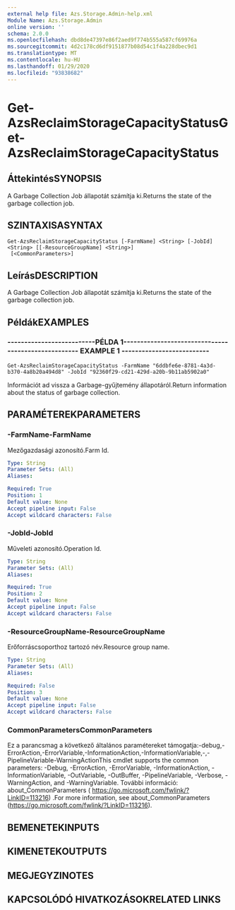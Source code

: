 ```yaml
---
external help file: Azs.Storage.Admin-help.xml
Module Name: Azs.Storage.Admin
online version: ''
schema: 2.0.0
ms.openlocfilehash: dbd8de47397e86f2aed9f774b555a587cf69976a
ms.sourcegitcommit: 4d2c178cd6df9151877b08d54c1f4a228dbec9d1
ms.translationtype: MT
ms.contentlocale: hu-HU
ms.lasthandoff: 01/29/2020
ms.locfileid: "93838682"
---
```

# <span data-ttu-id="b1b74-101">Get-AzsReclaimStorageCapacityStatus</span><span class="sxs-lookup"><span data-stu-id="b1b74-101">Get-AzsReclaimStorageCapacityStatus</span></span>

## <span data-ttu-id="b1b74-102">Áttekintés</span><span class="sxs-lookup"><span data-stu-id="b1b74-102">SYNOPSIS</span></span>
<span data-ttu-id="b1b74-103">A Garbage Collection Job állapotát számítja ki.</span><span class="sxs-lookup"><span data-stu-id="b1b74-103">Returns the state of the garbage collection job.</span></span>

## <span data-ttu-id="b1b74-104">SZINTAXISA</span><span class="sxs-lookup"><span data-stu-id="b1b74-104">SYNTAX</span></span>

```
Get-AzsReclaimStorageCapacityStatus [-FarmName] <String> [-JobId] <String> [[-ResourceGroupName] <String>]
 [<CommonParameters>]
```

## <span data-ttu-id="b1b74-105">Leírás</span><span class="sxs-lookup"><span data-stu-id="b1b74-105">DESCRIPTION</span></span>
<span data-ttu-id="b1b74-106">A Garbage Collection Job állapotát számítja ki.</span><span class="sxs-lookup"><span data-stu-id="b1b74-106">Returns the state of the garbage collection job.</span></span>

## <span data-ttu-id="b1b74-107">Példák</span><span class="sxs-lookup"><span data-stu-id="b1b74-107">EXAMPLES</span></span>

### <span data-ttu-id="b1b74-108">--------------------------PÉLDA 1--------------------------</span><span class="sxs-lookup"><span data-stu-id="b1b74-108">-------------------------- EXAMPLE 1 --------------------------</span></span>
```
Get-AzsReclaimStorageCapacityStatus -FarmName "6ddbfe6e-8781-4a3d-b370-4a8b20a494d8" -JobId "92360f29-cd21-429d-a20b-9b11ab5902a0"
```

<span data-ttu-id="b1b74-109">Információt ad vissza a Garbage-gyűjtemény állapotáról.</span><span class="sxs-lookup"><span data-stu-id="b1b74-109">Return information about the status of garbage collection.</span></span>

## <span data-ttu-id="b1b74-110">PARAMÉTEREK</span><span class="sxs-lookup"><span data-stu-id="b1b74-110">PARAMETERS</span></span>

### <span data-ttu-id="b1b74-111">-FarmName</span><span class="sxs-lookup"><span data-stu-id="b1b74-111">-FarmName</span></span>
<span data-ttu-id="b1b74-112">Mezőgazdasági azonosító.</span><span class="sxs-lookup"><span data-stu-id="b1b74-112">Farm Id.</span></span>

```yaml
Type: String
Parameter Sets: (All)
Aliases: 

Required: True
Position: 1
Default value: None
Accept pipeline input: False
Accept wildcard characters: False
```

### <span data-ttu-id="b1b74-113">-JobId</span><span class="sxs-lookup"><span data-stu-id="b1b74-113">-JobId</span></span>
<span data-ttu-id="b1b74-114">Műveleti azonosító.</span><span class="sxs-lookup"><span data-stu-id="b1b74-114">Operation Id.</span></span>

```yaml
Type: String
Parameter Sets: (All)
Aliases: 

Required: True
Position: 2
Default value: None
Accept pipeline input: False
Accept wildcard characters: False
```

### <span data-ttu-id="b1b74-115">-ResourceGroupName</span><span class="sxs-lookup"><span data-stu-id="b1b74-115">-ResourceGroupName</span></span>
<span data-ttu-id="b1b74-116">Erőforráscsoporthoz tartozó név.</span><span class="sxs-lookup"><span data-stu-id="b1b74-116">Resource group name.</span></span>

```yaml
Type: String
Parameter Sets: (All)
Aliases: 

Required: False
Position: 3
Default value: None
Accept pipeline input: False
Accept wildcard characters: False
```

### <span data-ttu-id="b1b74-117">CommonParameters</span><span class="sxs-lookup"><span data-stu-id="b1b74-117">CommonParameters</span></span>
<span data-ttu-id="b1b74-118">Ez a parancsmag a következő általános paramétereket támogatja:-debug,-ErrorAction,-ErrorVariable,-InformationAction,-InformationVariable,-,-PipelineVariable-WarningAction</span><span class="sxs-lookup"><span data-stu-id="b1b74-118">This cmdlet supports the common parameters: -Debug, -ErrorAction, -ErrorVariable, -InformationAction, -InformationVariable, -OutVariable, -OutBuffer, -PipelineVariable, -Verbose, -WarningAction, and -WarningVariable.</span></span> <span data-ttu-id="b1b74-119">További információ: about_CommonParameters ( https://go.microsoft.com/fwlink/?LinkID=113216) .</span><span class="sxs-lookup"><span data-stu-id="b1b74-119">For more information, see about_CommonParameters (https://go.microsoft.com/fwlink/?LinkID=113216).</span></span>

## <span data-ttu-id="b1b74-120">BEMENETEK</span><span class="sxs-lookup"><span data-stu-id="b1b74-120">INPUTS</span></span>

## <span data-ttu-id="b1b74-121">KIMENETEK</span><span class="sxs-lookup"><span data-stu-id="b1b74-121">OUTPUTS</span></span>

## <span data-ttu-id="b1b74-122">MEGJEGYZI</span><span class="sxs-lookup"><span data-stu-id="b1b74-122">NOTES</span></span>

## <span data-ttu-id="b1b74-123">KAPCSOLÓDÓ HIVATKOZÁSOK</span><span class="sxs-lookup"><span data-stu-id="b1b74-123">RELATED LINKS</span></span>

